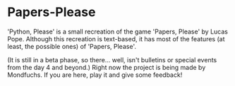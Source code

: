 # Papers-Please

'Python, Please' is a small recreation of the game 'Papers, Please' by Lucas Pope. Although this recreation is text-based, it has most of the features (at least, the possible ones) of 'Papers, Please'. 

(It is still in a beta phase, so there... well, isn't bulletins or special events from the day 4 and beyond.)
Right now the project is being made by Mondfuchs. If you are here, play it and give some feedback!
